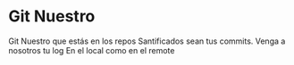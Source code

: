 # Git Nuestro

Git Nuestro que estás en los repos
Santificados sean tus commits.
Venga a nosotros tu log
En el local como en el remote